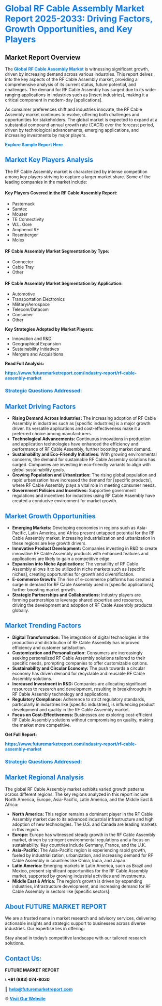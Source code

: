 <h1 style="color: #007BFF;">Global RF Cable Assembly Market Report 2025-2033: Driving Factors, Growth Opportunities, and Key Players</h1>

<section id="overview">
<h2>Market Report Overview</h2>
<p>The <a href="https://www.futuremarketreport.com/industry-report/rf-cable-assembly-market" style="color: #007BFF; text-decoration: none;"><strong>Global RF Cable Assembly Market</strong></a> is witnessing significant growth, driven by increasing demand across various industries. This report delves into the key aspects of the RF Cable Assembly market, providing a comprehensive analysis of its current status, future potential, and challenges. The demand for RF Cable Assembly has surged due to its wide-ranging applications in industries such as [insert industries], making it a critical component in modern-day [applications].</p>
<p>As consumer preferences shift and industries innovate, the RF Cable Assembly market continues to evolve, offering both challenges and opportunities for stakeholders. The global market is expected to expand at a substantial compound annual growth rate (CAGR) over the forecast period, driven by technological advancements, emerging applications, and increasing investments by major players.</p>
</section>

<section id="overview">
<p><a href="https://www.futuremarketreport.com/request-sample/reportId=75195" style="color: #007BFF; text-decoration: none;"><strong>Explore Sample Report Here</strong></a></p>
</section>

<section id="key-players">
<h2 style="color: #007BFF;">Market Key Players Analysis</h2>
<p>The RF Cable Assembly market is characterized by intense competition among key players striving to capture a larger market share. Some of the leading companies in the market include:</p>
<h4>Key Players Covered in the RF Cable Assembly Report:</h4>
<ul><li>Pasternack</li><li>Samtec</li><li>Mouser</li><li>TE Connectivity</li><li>W.L. Gore</li><li>Amphenol RF</li><li>Rosenberger</li><li>Molex</li></ul>
<h4>RF Cable Assembly Market Segmentation by Type:</h4>
<ul><li>Connector</li><li>Cable Tray</li><li>Other</li></ul>

<h4>RF Cable Assembly Market Segmentation by Application:</h4>
<ul><li>Automotive</li><li>Transportation Electronics</li><li>Military/Aerospace</li><li>Telecom/Datacom</li><li>Consumer</li><li>Other</li></ul>
<p><strong>Key Strategies Adopted by Market Players:</strong></p>
<ul>
<li>Innovation and R&D</li>
<li>Geographical Expansion</li>
<li>Sustainability Initiatives</li>
<li>Mergers and Acquisitions</li>
</ul>
</section>

<section>
<p><strong>Read Full Analysis: </strong></p><a href="https://www.futuremarketreport.com/industry-report/rf-cable-assembly-market" style="color: #007BFF; text-decoration: none;"><strong>https://www.futuremarketreport.com/industry-report/rf-cable-assembly-market</strong></a>
<h3 style="color: #007BFF;">Strategic Questions Addressed:</h3>
</section>

<section id="driving-factors">
<h2 style="color: #007BFF;">Market Driving Factors</h2>
<ul>
<li><strong>Rising Demand Across Industries:</strong> The increasing adoption of RF Cable Assembly in industries such as [specific industries] is a major growth driver. Its versatile applications and cost-effectiveness make it a preferred choice among manufacturers.</li>
<li><strong>Technological Advancements:</strong> Continuous innovations in production and application technologies have enhanced the efficiency and performance of RF Cable Assembly, further boosting market demand.</li>
<li><strong>Sustainability and Eco-Friendly Initiatives:</strong> With growing environmental concerns, the demand for sustainable RF Cable Assembly solutions has surged. Companies are investing in eco-friendly variants to align with global sustainability goals.</li>
<li><strong>Growing Population and Urbanization:</strong> The rising global population and rapid urbanization have increased the demand for [specific products], where RF Cable Assembly plays a vital role in meeting consumer needs.</li>
<li><strong>Government Policies and Incentives:</strong> Supportive government regulations and incentives for industries using RF Cable Assembly have created a conducive environment for market growth.</li>
</ul>
</section>

<section id="growth-opportunities">
<h2 style="color: #007BFF;">Market Growth Opportunities</h2>
<ul>
<li><strong>Emerging Markets:</strong> Developing economies in regions such as Asia-Pacific, Latin America, and Africa present untapped potential for the RF Cable Assembly market. Increasing industrialization and urbanization in these regions are key growth drivers.</li>
<li><strong>Innovative Product Development:</strong> Companies investing in R&D to create innovative RF Cable Assembly products with enhanced features and applications are likely to gain a competitive edge.</li>
<li><strong>Expansion into Niche Applications:</strong> The versatility of RF Cable Assembly allows it to be utilized in niche markets such as [specific niches], creating opportunities for growth and diversification.</li>
<li><strong>E-commerce Growth:</strong> The rise of e-commerce platforms has created a surge in demand for RF Cable Assembly used in [specific applications], further boosting market growth.</li>
<li><strong>Strategic Partnerships and Collaborations:</strong> Industry players are forming partnerships to leverage shared expertise and resources, driving the development and adoption of RF Cable Assembly products globally.</li>
</ul>
</section>

<section id="trending-factors">
<h2 style="color: #007BFF;">Market Trending Factors</h2>
<ul>
<li><strong>Digital Transformation:</strong> The integration of digital technologies in the production and distribution of RF Cable Assembly has improved efficiency and customer satisfaction.</li>
<li><strong>Customization and Personalization:</strong> Consumers are increasingly seeking personalized RF Cable Assembly solutions tailored to their specific needs, prompting companies to offer customizable options.</li>
<li><strong>Sustainability and Circular Economy:</strong> The push towards a circular economy has driven demand for recyclable and reusable RF Cable Assembly solutions.</li>
<li><strong>Increased Investment in R&D:</strong> Companies are allocating significant resources to research and development, resulting in breakthroughs in RF Cable Assembly technology and applications.</li>
<li><strong>Regulatory Compliance:</strong> Adherence to strict regulatory standards, particularly in industries like [specific industries], is influencing product development and quality in the RF Cable Assembly market.</li>
<li><strong>Focus on Cost-Effectiveness:</strong> Businesses are exploring cost-efficient RF Cable Assembly solutions without compromising on quality, making the market more competitive.</li>
</ul>
</section>

<section>
<p><strong>Get Full Report: </strong></p><a href="https://www.futuremarketreport.com/industry-report/rf-cable-assembly-market" style="color: #007BFF; text-decoration: none;"><strong>https://www.futuremarketreport.com/industry-report/rf-cable-assembly-market</strong></a>
<h3 style="color: #007BFF;">Strategic Questions Addressed:</h3>
</section>


<section id="regional-analysis">
<h2 style="color: #007BFF;">Market Regional Analysis</h2>
<p>The global RF Cable Assembly market exhibits varied growth patterns across different regions. The key regions analyzed in this report include North America, Europe, Asia-Pacific, Latin America, and the Middle East & Africa:</p>
<ul>
<li><strong>North America:</strong> This region remains a dominant player in the RF Cable Assembly market due to its advanced industrial infrastructure and high adoption of new technologies. The U.S. and Canada are leading markets in this region.</li>
<li><strong>Europe:</strong> Europe has witnessed steady growth in the RF Cable Assembly market, driven by stringent environmental regulations and a focus on sustainability. Key countries include Germany, France, and the U.K.</li>
<li><strong>Asia-Pacific:</strong> The Asia-Pacific region is experiencing rapid growth, fueled by industrialization, urbanization, and increasing demand for RF Cable Assembly in countries like China, India, and Japan.</li>
<li><strong>Latin America:</strong> Emerging markets in Latin America, such as Brazil and Mexico, present significant opportunities for the RF Cable Assembly market, supported by growing industrial activities and investments.</li>
<li><strong>Middle East & Africa:</strong> The region’s growth is driven by expanding industries, infrastructure development, and increasing demand for RF Cable Assembly in sectors like [specific sectors].</li>
</ul>
</section>

<footer>
<h2 style="color: #007BFF;">About FUTURE MARKET REPORT</h2>
<p>We are a trusted name in market research and advisory services, delivering actionable insights and strategic support to businesses across diverse industries. Our expertise lies in offering:</p>

<p>Stay ahead in today’s competitive landscape with our tailored research solutions.</p>

<h2 style="color: #007BFF;">Contact Us:</h2>
<p><strong>FUTURE MARKET REPORT</strong></p>
<p>📞 <strong>+91 (883) 074-8030</strong></p>
<p>📧 <strong><a href="mailto:help@futuremarketreport.com" style="color: #007BFF;">help@futuremarketreport.com</a></strong></p>
<p>🌐 <strong><a href="https://www.futuremarketreport.com/" style="color: #007BFF;">Visit Our Website</a></strong></p>
</footer>
